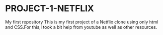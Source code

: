 # PROJECT-1-NETFLIX
 My first repository
This is my first project of a Netflix clone using only html and CSS.For this,I took a bit help from youtube as well as other resources. 
